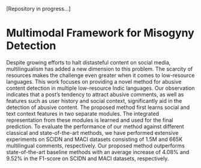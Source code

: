 [Repository in progress...]
# Multimodal Framework for Misogyny Detection
Despite growing efforts to halt distasteful content on social media, multilingualism has added a new dimension to this problem. The scarcity of resources makes the challenge even greater when it comes to low-resource languages. This work focuses on providing a novel method for abusive content detection in multiple low-resource Indic languages. Our observation indicates that a post’s tendency to attract abusive comments, as well as features such as user history and social context, significantly aid in the detection of abusive content. The proposed method first learns social and text context features in two separate modules. The integrated representation from these modules is learned and used for the final prediction. To evaluate the performance of our method against different classical and state-of-the-art methods, we have performed extensive experiments on SCIDN and MACI datasets consisting of 1.5M and 665K multilingual comments, respectively. Our proposed method outperforms state-of-the-art baseline methods with an average increase of 4.08% and 9.52% in the F1-score on SCIDN and MACI datasets, respectively.
